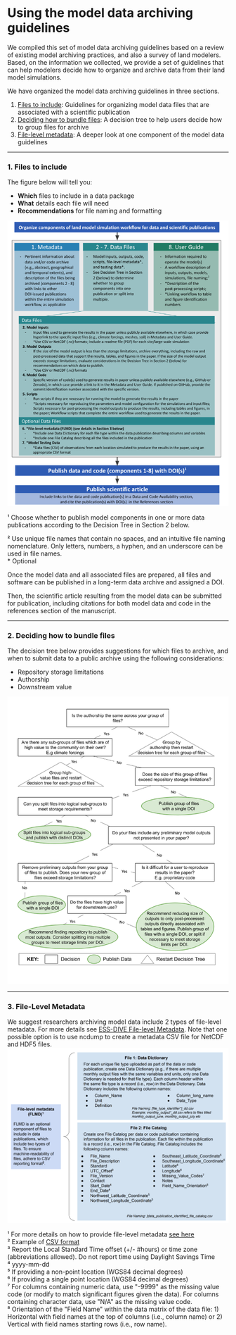 # Using the model data archiving guidelines

We compiled this set of model data archiving guidelines based on a review of existing model archiving practices, and also a survey of land modelers. Based, on the information we collected, we provide a set of guidelines that can help modelers decide how to organize and archive data from their land model simulations.

We have organized the model data archiving guidelines in three sections.  
1. [Files to include](#1-files-to-include): Guidelines for organizing model data files that are associated with a scientific publication  
2. [Deciding how to bundle files](#2-deciding-how-to-bundle-files): A decision tree to help users decide how to group files for archive
3. [File-level metadata](#3-file-level-metadata): A deeper look at one component of the model data guidelines  

---

### 1. Files to include  

The figure below will tell you:   
- **Which** files to include in a data package  
- **What** details each file will need  
- **Recommendations** for file naming and formatting   

![Recommended guidelines for publicly archiving land model data and code associated with journal articles to enhance their usability and enable data synthesis. (image from Simmonds et al 2021)](.gitbook/assets/model_data_guidelines_diagram.png)

&#185; Choose whether to publish model components in one or more data publications according to the Decision Tree in Section 2 below.

&#178; Use unique file names that contain no spaces, and an intuitive file naming nomenclature. Only letters, numbers, a hyphen, and an underscore can be used in file names.  
&#42; Optional

Once the model data and all associated files are prepared, all files and software can be published in a long-term data archive and assigned a DOI. 

Then, the scientific article resulting from the model data can be submitted for publication, including citations for both model data and code in the references section of the manuscript.

---  
### 2. Deciding how to bundle files  

The decision tree below provides suggestions for which files to archive, and when to submit data to a public archive using the following considerations:  
- Repository storage limitations
- Authorship
- Downstream value

![Decision tree that can help users decide whic files to bundle together and archive for their models](https://github.com/ess-dive-community/essdive-model-data-archiving-guidelines/blob/b4bc588fe94ee8120c18bbbbc3965a993bd3f9aa/Model%20Data%20Guidelines%20-%20Decision%20tree.png)

--- 
### 3. File-Level Metadata   

We suggest researchers archiving model data include 2 types of file-level metadata. For more details see [ESS-DIVE File-level Metadata](https://github.com/ess-dive-community/essdive-file-level-metadata). Note that one possible option is to use ncdump to create a metadata CSV file for NetCDF and HDF5 files. 
![Diagram showing the different components of file-level metadata that can be uploaded as part of a complete data package](https://github.com/ess-dive-community/essdive-model-data-archiving-guidelines/blob/b4bc588fe94ee8120c18bbbbc3965a993bd3f9aa/Model%20Data%20Guidelines%20-%20FLMD.png)  

&#185; For more details on how to provide file-level metadata [see here](https://github.com/ess-dive-community/essdive-file-level-metadata)  
&#178; Example of [CSV format](https://github.com/ess-dive-community/essdive-csv-structure)  
&#179; Report the Local Standard Time offset (+/- #hours) or time zone (abbreviations allowed). Do not report time using Daylight Savings Time  
&#8308; yyyy-mm-dd  
&#8309; If providing a non-point location (WGS84 decimal degrees)  
&#8310; If providing a single point location (WGS84 decimal degrees)  
&#8311; For columns containing numeric data, use "-9999" as the missing value code (or modify to match significant figures given the data). For columns containing character data, use "N/A" as the missing value code.  
&#8312; Orientation of the "Field Name" within the data matrix of the data file: 1) Horizontal with field names at the top of columns (i.e., column name) or 2) Vertical with field names starting rows (i.e., row name).

